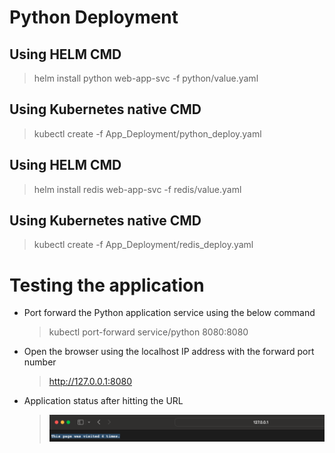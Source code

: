 # Python Deployment 

## Using HELM CMD

> helm install python web-app-svc -f python/value.yaml

## Using Kubernetes native CMD

> kubectl create -f App_Deployment/python_deploy.yaml


## Using HELM CMD

> helm install redis web-app-svc -f redis/value.yaml

## Using Kubernetes native CMD

> kubectl create -f App_Deployment/redis_deploy.yaml

# Testing the application

* Port forward the Python application service using the below command
    > kubectl port-forward service/python 8080:8080

* Open the browser using the localhost IP address with the forward port number
    > http://127.0.0.1:8080

* Application status after hitting the URL
    >![Getting Started](./Application_output.png)

